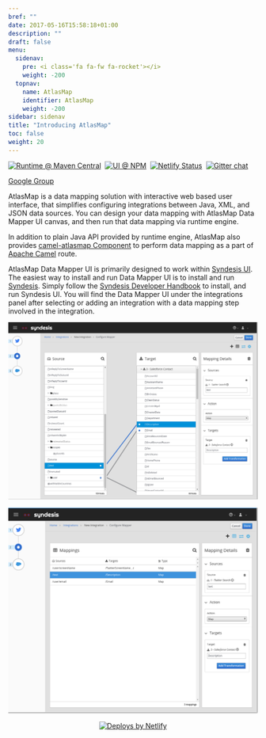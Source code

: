 ```yaml
---
bref: ""
date: 2017-05-16T15:58:18+01:00
description: ""
draft: false
menu:
  sidenav:
    pre: <i class='fa fa-fw fa-rocket'></i>
    weight: -200
  topnav:
    name: AtlasMap
    identifier: AtlasMap 
    weight: -200
sidebar: sidenav
title: "Introducing AtlasMap"
toc: false 
weight: 20
---
```

[![Runtime @ Maven Central](https://maven-badges.herokuapp.com/maven-central/io.atlasmap/atlas-parent/badge.svg?style=flat-square)](https://maven-badges.herokuapp.com/maven-central/io.atlasmap/atlas-parent/)
&nbsp;[![UI @ NPM](https://badge.fury.io/js/%40atlasmap%2Fatlasmap-data-mapper.svg)](https://badge.fury.io/js/%40atlasmap%2Fatlasmap-data-mapper)
&nbsp;[![Netlify Status](https://api.netlify.com/api/v1/badges/08a56260-a890-4ffb-9c6d-7b7be24f0cc7/deploy-status)](https://app.netlify.com/sites/atlasmap/deploys)
&nbsp;[![Gitter chat](https://badges.gitter.im/atlasmap/community.png)](https://gitter.im/atlasmap/community)

[Google Group](https://groups.google.com/d/forum/atlasmap)

AtlasMap is a data mapping solution with interactive web based user interface, that simplifies configuring integrations between Java, XML, and JSON data sources. You can design your data mapping with AtlasMap Data Mapper UI canvas, and then run that data mapping via runtime engine.

In addition to plain Java API provided by runtime engine, AtlasMap also provides [camel-atlasmap Component](http://docs.atlasmap.io/developer-guide/#camel-atlasmap) to perform data mapping as a part of [Apache Camel](http://camel.apache.org/) route.

AtlasMap Data Mapper UI is primarily designed to work within [Syndesis UI](https://syndesis.io/). The easiest way to install and run Data Mapper UI is to install and run [Syndesis](https://syndesis.io/). Simply follow the [Syndesis Developer Handbook](https://doc.syndesis.io/) to install, and run Syndesis UI. You will find the Data Mapper UI under the integrations panel after selecting or adding an integration with a data mapping step involved in the integration.


![datamapper](images/datamapper.png)


![mappinglist](images/mappinglist.png)

<p align="center">
  <a href="https://www.netlify.com">
    <img src="https://www.netlify.com/img/global/badges/netlify-color-accent.svg" alt="Deploys by Netlify" />
  </a>
</p>
